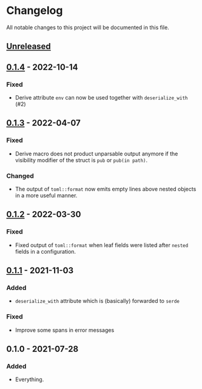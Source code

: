 # Changelog

All notable changes to this project will be documented in this file.


## [Unreleased]


## [0.1.4] - 2022-10-14
### Fixed
- Derive attribute `env` can now be used together with `deserialize_with` (#2)

## [0.1.3] - 2022-04-07
### Fixed
- Derive macro does not product unparsable output anymore if the visibility
  modifier of the struct is `pub` or `pub(in path)`.

### Changed
- The output of `toml::format` now emits empty lines above nested objects in a
  more useful manner.


## [0.1.2] - 2022-03-30
### Fixed
- Fixed output of `toml::format` when leaf fields were listed after `nested`
  fields in a configuration.


## [0.1.1] - 2021-11-03
### Added
- `deserialize_with` attribute which is (basically) forwarded to `serde`

### Fixed
- Improve some spans in error messages


## 0.1.0 - 2021-07-28
### Added
- Everything.


[Unreleased]: https://github.com/LukasKalbertodt/confique/compare/v0.1.4...HEAD
[0.1.4]: https://github.com/LukasKalbertodt/confique/compare/v0.1.3...v0.1.4
[0.1.3]: https://github.com/LukasKalbertodt/confique/compare/v0.1.2...v0.1.3
[0.1.2]: https://github.com/LukasKalbertodt/confique/compare/v0.1.1...v0.1.2
[0.1.1]: https://github.com/LukasKalbertodt/confique/compare/v0.1.0...v0.1.1
